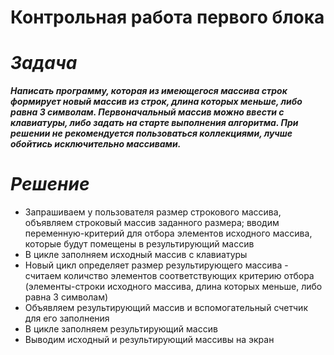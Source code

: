 # **Контрольная работа первого блока**

# *__Задача__*   
*__Написать программу, которая из имеющегося массива строк формирует новый массив из строк, длина которых меньше, либо равна 3 символам. Первоначальный массив можно ввести с клавиатуры, либо задать на старте выполнения алгоритма. При решении не рекомендуется пользоваться коллекциями, лучше обойтись исключительно массивами.__*


# *__Решение__*
* Запрашиваем у пользователя размер строкового массива, объявляем строковый массив заданного размера; вводим переменную-критерий для отбора элементов исходного массива, которые будут помещены в результирующий массив
* В цикле заполняем исходный массив с клавиатуры
* Новый цикл определяет размер результирующего массива - считаем количство элементов соответствующих критерию отбора (элементы-строки исходного массива, длина которых меньше, либо равна 3 символам)
* Объявляем результирующий массив и вспомогательный счетчик для его заполнения
* В цикле заполняем результирующий массив
* Выводим исходный и результирующий массивы на экран

